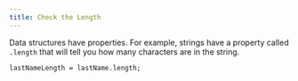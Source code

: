 ```yaml
---
title: Check the Length 
---
```

Data structures have properties. For example, strings have a property called `.length` that will tell you how many characters are in the string.

    lastNameLength = lastName.length;